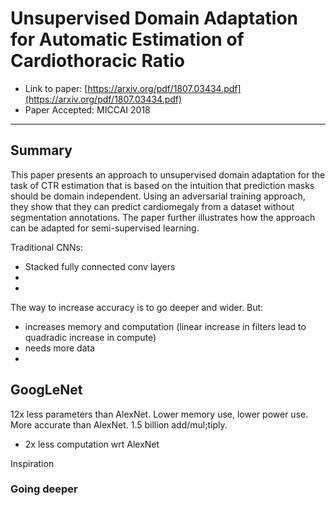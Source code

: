# Unsupervised Domain Adaptation for Automatic Estimation of Cardiothoracic Ratio

* Link to paper: [https://arxiv.org/pdf/1807.03434.pdf](https://arxiv.org/pdf/1807.03434.pdf)
* Paper Accepted: MICCAI 2018

----

## Summary 

This paper presents an approach to unsupervised domain adaptation for the task of CTR estimation that is based on the intuition that prediction masks should be domain independent. Using an adversarial training approach, they show
that they can predict cardiomegaly from a dataset without segmentation annotations. The paper further illustrates how the  approach can be adapted for semi-supervised learning.

Traditional CNNs:
- Stacked fully connected conv layers
- 
- 

The way to increase accuracy is to go deeper and wider. But:
- increases memory and computation (linear increase in filters lead to quadradic increase in compute)
- needs more data
- 

GoogLeNet
- 
12x less parameters than AlexNet. Lower memory use, lower power use. More accurate than AlexNet. 1.5 billion add/mul;tiply.
- 2x less computation wrt AlexNet

Inspiration


### Going deeper




